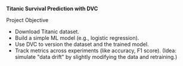 **Titanic Survival Prediction with DVC**



Project Objective



* Download Titanic dataset.
* Build a simple ML model (e.g., logistic regression).
* Use DVC to version the dataset and the trained model.
* Track metrics across experiments (like accuracy, F1 score). (Idea: simulate "data drift" by slightly modifying the data and retraining.)
